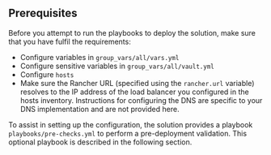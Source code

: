 ## Prerequisites

Before you attempt to run the playbooks to deploy the solution, make sure that you have fulfil the requirements:

- Configure variables in `group_vars/all/vars.yml`
- Configure sensitive variables in `group_vars/all/vault.yml`
- Configure `hosts`
- Make sure the Rancher URL (specified using the `rancher.url` variable) resolves to the IP address of the load balancer you configured in the hosts inventory. Instructions for configuring the DNS are specific to your DNS implementation and are not provided here.

To assist in setting up the configuration, the solution provides a playbook `playbooks/pre-checks.yml`
to perform a pre-deployment validation. This optional playbook is described in the following section.